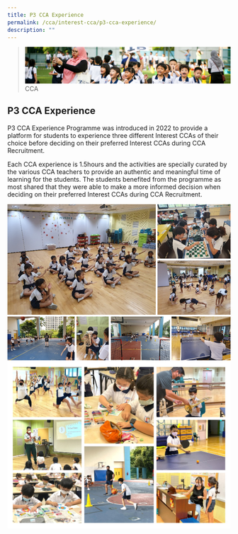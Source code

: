 ```yaml
---
title: P3 CCA Experience
permalink: /cca/interest-cca/p3-cca-experience/
description: ""
---
```

>![](/images/CCA/CCA_02.jpg)
>CCA

## P3 CCA Experience 


P3 CCA Experience Programme was introduced in 2022 to provide a platform for students to experience three different Interest CCAs of their choice before deciding on their preferred Interest CCAs during CCA Recruitment. 

Each CCA experience is 1.5hours and the activities are specially curated by the various CCA teachers to provide an authentic and meaningful time of learning for the students. The students benefited from the programme as most shared that they were able to make a more informed decision when deciding on their preferred Interest CCAs during CCA Recruitment.


![](/images/cca_experience.png)
![](/images/CCA/P3%20CCA%20Experience.jpg)